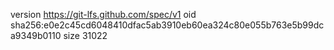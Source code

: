 version https://git-lfs.github.com/spec/v1
oid sha256:e0e2c45cd6048410dfac5ab3910eb60ea324c80e055b763e5b99dca9349b0110
size 31022
